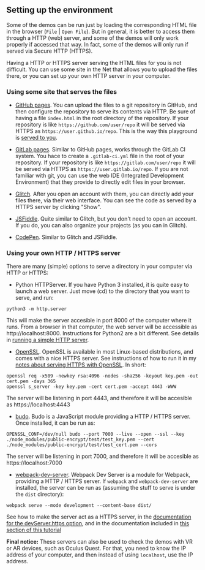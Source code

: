 ## Setting up the environment

Some of the demos can be run just by loading the
corresponding HTML file in the browser (`File` | `Open File`).
But in general, it is better to access them through a
HTTP (web) server, and some of the demos will only work
properly if accessed that way. In fact, some of the demos will
only run if served via Secure HTTP (HTTPS).

Having a HTTP or HTTPS server serving the HTML files for you is not
difficult. You can use some site in the Net that allows
you to upload the files there, or you can set up your
own HTTP server in your computer.

### Using some site that serves the files

* [GitHub pages](https://pages.github.com/). You can upload the
files to a git repository in GitHub, and then configure
the repository to serve its contents via HTTP. Be sure of
having a file `index.html` in the root directory of the
repository. If your repository is like
`https://github.com/user/repo` it will be served via HTTPS as
`https://user.github.io/repo`. This is the way this
playground is [served to you](jgbarah.github.io/aframe-playground/).

* [GitLab pages](https://docs.gitlab.com/ee/user/project/pages/).
Similar to GitHub pages, works through the GitLab CI system.
You hace to create a `.gitlab-ci.yml` file in the root of your
repository. If your repository is like
`https://gitlab.com/user/repo` it will be served via HTTPS as
`https://user.gitlab.io/repo`. If you are not familiar with
git, you can use the web IDE (Integrated Development Environment)
that they provide to directly edit files in your browser.

* [Glitch](https://glitch.com/). After you open an account with
them, you can directly add your files there, via their
web interface. You can see the code as served by a HTTPS server
by clicking "Show".

* [JSFiddle](https://jsfiddle.net/). Quite similar to Glitch,
but you don't need to open an account. If you do, you can also
organize your projects (as you can in Glitch).

* [CodePen](https://codepen.io). Similar to Glitch and JSFiddle.

### Using your own HTTP / HTTPS server

There are many (simple) options to serve a directory in your
computer via HTTP or HTTPS:

* Python HTTPServer. If you have Python 3 installed, it is quite easy
to launch a web server. Just move (cd) to the directory that you
want to serve, and run:

```
python3 -m http.server
```

This will make the server accesible in port 8000 of the computer
where it runs. From a browser in that computer, the web server
will be accessible as http://localhost:8000. Instructions for
Python2 are a bit different.
See details in [running a simple HTTP server](https://developer.mozilla.org/en-US/docs/Learn/Common_questions/set_up_a_local_testing_server#running_a_simple_local_http_server).

* [OpenSSL](https://www.openssl.org/). OpenSSL is available in most Linux-based distributions,
and comes with a nice HTTPS server. See instructions of how to run it in my
[notes about serving HTTPS with OpenSSL](http://jgbarah.github.io/Notes/tools-and-tricks.html#https). In short:

```
openssl req -x509 -newkey rsa:4096 -nodes -sha256 -keyout key.pem -out cert.pem -days 365
openssl s_server -key key.pem -cert cert.pem -accept 4443 -WWW
```

The server will be listening in port 4443, and therefore it will be
accesible as https://localhost:4443

* [budo](https://github.com/mattdesl/budo). Budo is a JavaScript module
providing a HTTP / HTTPS server. Once installed, it can be run as:

```
OPENSSL_CONF=/dev/null budo --port 7000 --live --open --ssl --key ./node_modules/public-encrypt/test/test_key.pem --cert ./node_modules/public-encrypt/test/test_cert.pem --cors
```

The server will be listening in port 7000, and therefore it will be
accesible as https://localhost:7000

* [webpack-dev-server](https://webpack.js.org/configuration/dev-server/).
Webpack Dev Server is a module for Webpack, providing a HTTP / HTTPS server.
If `webpack` and `webpack-dev-server` are installed, the server
can be run as (assuming the stuff to serve is under the `dist` directory):

```
webpack serve --mode development --content-base dist/
```

See how to make the server act as a HTTPS server, in the
[documentation for the devServer.https option](https://webpack.js.org/configuration/dev-server/#devserverhttps), and in the documentation included in
[this section of this tutorial](webpack/figures-03/README.md)


**Final notice:**
These servers can also be used to check the demos with VR or AR devices,
such as Oculus Quest. For that, you need to know the IP address of your computer,
and then instead of using `localhost`, use the IP address.